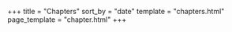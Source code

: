 +++
title = "Chapters"
sort_by = "date"
template = "chapters.html"
page_template = "chapter.html"
+++
